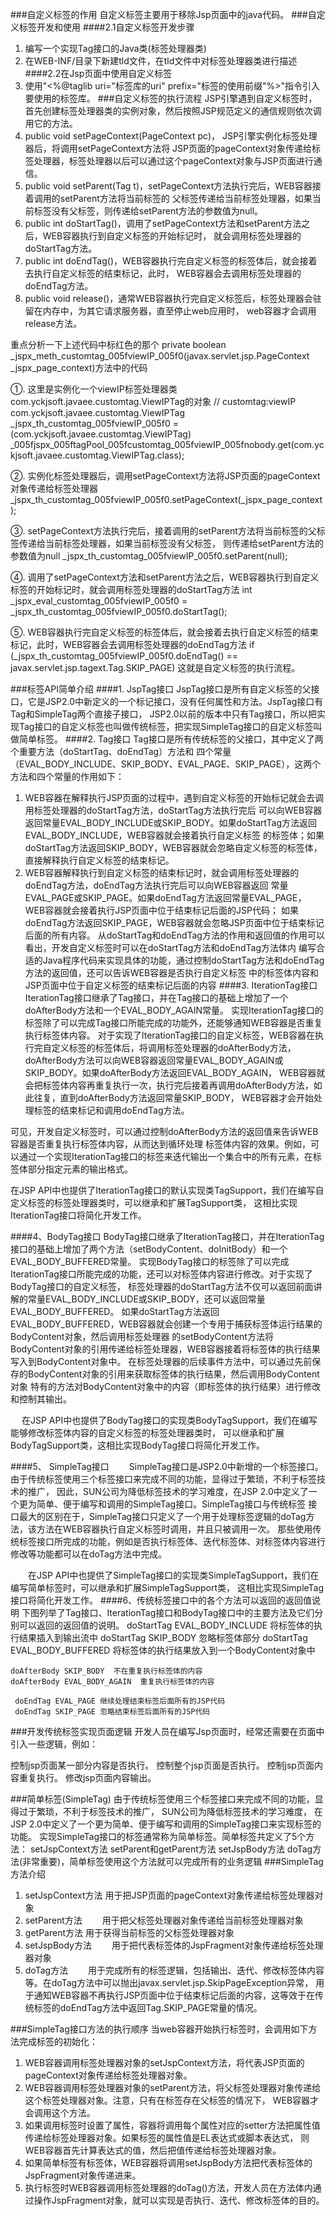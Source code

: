 ###自定义标签的作用
   自定义标签主要用于移除Jsp页面中的java代码。
###自定义标签开发和使用
####2.1自定义标签开发步骤
1. 编写一个实现Tag接口的Java类(标签处理器类)
2. 在WEB-INF/目录下新建tld文件，在tld文件中对标签处理器类进行描述
####2.2在Jsp页面中使用自定义标签
1. 使用"<%@taglib uri="标签库的uri"  prefix="标签的使用前缀"%>"指令引入要使用的标签库。
###自定义标签的执行流程
  JSP引擎遇到自定义标签时，首先创建标签处理器类的实例对象，然后按照JSP规范定义的通信规则依次调用它的方法。
1.  public void setPageContext(PageContext pc)， JSP引擎实例化标签处理器后，将调用setPageContext方法将
    JSP页面的pageContext对象传递给标签处理器，标签处理器以后可以通过这个pageContext对象与JSP页面进行通信。
2.  public void setParent(Tag t)，setPageContext方法执行完后，WEB容器接着调用的setParent方法将当前标签的
    父标签传递给当前标签处理器，如果当前标签没有父标签，则传递给setParent方法的参数值为null。
3.  public int doStartTag()，调用了setPageContext方法和setParent方法之后，WEB容器执行到自定义标签的开始标记时，
    就会调用标签处理器的doStartTag方法。
4.  public int doEndTag()，WEB容器执行完自定义标签的标签体后，就会接着去执行自定义标签的结束标记，此时，
     WEB容器会去调用标签处理器的doEndTag方法。
5.  public void release()，通常WEB容器执行完自定义标签后，标签处理器会驻留在内存中，为其它请求服务器，直至停止web应用时，
    web容器才会调用release方法。

   重点分析一下上述代码中标红色的那个 private boolean _jspx_meth_customtag_005fviewIP_005f0(javax.servlet.jsp.PageContext _jspx_page_context)方法中的代码

   ①. 这里是实例化一个viewIP标签处理器类com.yckjsoft.javaee.customtag.ViewIPTag的对象
     //   customtag:viewIP
   com.yckjsoft.javaee.customtag.ViewIPTag _jspx_th_customtag_005fviewIP_005f0 = (com.yckjsoft.javaee.customtag.ViewIPTag)
    _005fjspx_005ftagPool_005fcustomtag_005fviewIP_005fnobody.get(com.yckjsoft.javaee.customtag.ViewIPTag.class);

   ②. 实例化标签处理器后，调用setPageContext方法将JSP页面的pageContext对象传递给标签处理器
    _jspx_th_customtag_005fviewIP_005f0.setPageContext(_jspx_page_context);

   ③. setPageContext方法执行完后，接着调用的setParent方法将当前标签的父标签传递给当前标签处理器，如果当前标签没有父标签，
   则传递给setParent方法的参数值为null
   _jspx_th_customtag_005fviewIP_005f0.setParent(null);

   ④. 调用了setPageContext方法和setParent方法之后，WEB容器执行到自定义标签的开始标记时，就会调用标签处理器的doStartTag方法
   int _jspx_eval_customtag_005fviewIP_005f0 = _jspx_th_customtag_005fviewIP_005f0.doStartTag();

   ⑤. WEB容器执行完自定义标签的标签体后，就会接着去执行自定义标签的结束标记，此时，WEB容器会去调用标签处理器的doEndTag方法
   if (_jspx_th_customtag_005fviewIP_005f0.doEndTag() == javax.servlet.jsp.tagext.Tag.SKIP_PAGE)
   这就是自定义标签的执行流程。


###标签API简单介绍
####1. JspTag接口
    JspTag接口是所有自定义标签的父接口，它是JSP2.0中新定义的一个标记接口，没有任何属性和方法。JspTag接口有Tag和SimpleTag两个直接子接口，
    JSP2.0以前的版本中只有Tag接口，所以把实现Tag接口的自定义标签也叫做传统标签，把实现SimpleTag接口的自定义标签叫做简单标签。
####2. Tag接口
    Tag接口是所有传统标签的父接口，其中定义了两个重要方法（doStartTag、doEndTag）方法和
    四个常量（EVAL_BODY_INCLUDE、SKIP_BODY、EVAL_PAGE、SKIP_PAGE），这两个方法和四个常量的作用如下：
  1. WEB容器在解释执行JSP页面的过程中，遇到自定义标签的开始标记就会去调用标签处理器的doStartTag方法，doStartTag方法执行完后
     可以向WEB容器返回常量EVAL_BODY_INCLUDE或SKIP_BODY。如果doStartTag方法返回EVAL_BODY_INCLUDE，WEB容器就会接着执行自定义标签
     的标签体；如果doStartTag方法返回SKIP_BODY，WEB容器就会忽略自定义标签的标签体，直接解释执行自定义标签的结束标记。
  2. WEB容器解释执行到自定义标签的结束标记时，就会调用标签处理器的doEndTag方法，doEndTag方法执行完后可以向WEB容器返回
     常量EVAL_PAGE或SKIP_PAGE。如果doEndTag方法返回常量EVAL_PAGE，WEB容器就会接着执行JSP页面中位于结束标记后面的JSP代码；
     如果doEndTag方法返回SKIP_PAGE，WEB容器就会忽略JSP页面中位于结束标记后面的所有内容。
  从doStartTag和doEndTag方法的作用和返回值的作用可以看出，开发自定义标签时可以在doStartTag方法和doEndTag方法体内
  编写合适的Java程序代码来实现具体的功能，通过控制doStartTag方法和doEndTag方法的返回值，还可以告诉WEB容器是否执行自定义标签
  中的标签体内容和JSP页面中位于自定义标签的结束标记后面的内容
####3. IterationTag接口
   IterationTag接口继承了Tag接口，并在Tag接口的基础上增加了一个doAfterBody方法和一个EVAL_BODY_AGAIN常量。
   实现IterationTag接口的标签除了可以完成Tag接口所能完成的功能外，还能够通知WEB容器是否重复执行标签体内容。
   对于实现了IterationTag接口的自定义标签，WEB容器在执行完自定义标签的标签体后，将调用标签处理器的doAfterBody方法，
   doAfterBody方法可以向WEB容器返回常量EVAL_BODY_AGAIN或SKIP_BODY。如果doAfterBody方法返回EVAL_BODY_AGAIN，
   WEB容器就会把标签体内容再重复执行一次，执行完后接着再调用doAfterBody方法，如此往复，直到doAfterBody方法返回常量SKIP_BODY，
   WEB容器才会开始处理标签的结束标记和调用doEndTag方法。

   可见，开发自定义标签时，可以通过控制doAfterBody方法的返回值来告诉WEB容器是否重复执行标签体内容，从而达到循环处理
   标签体内容的效果。例如，可以通过一个实现IterationTag接口的标签来迭代输出一个集合中的所有元素，在标签体部分指定元素的输出格式。

   在JSP API中也提供了IterationTag接口的默认实现类TagSupport，我们在编写自定义标签的标签处理器类时，可以继承和扩展TagSupport类，
   这相比实现IterationTag接口将简化开发工作。

####4、BodyTag接口
    BodyTag接口继承了IterationTag接口，并在IterationTag接口的基础上增加了两个方法（setBodyContent、doInitBody）和一个EVAL_BODY_BUFFERED常量。
    实现BodyTag接口的标签除了可以完成IterationTag接口所能完成的功能，还可以对标签体内容进行修改。对于实现了BodyTag接口的自定义标签，
    标签处理器的doStartTag方法不仅可以返回前面讲解的常量EVAL_BODY_INCLUDE或SKIP_BODY，还可以返回常量EVAL_BODY_BUFFERED。
    如果doStartTag方法返回EVAL_BODY_BUFFERED，WEB容器就会创建一个专用于捕获标签体运行结果的BodyContent对象，然后调用标签处理器
    的setBodyContent方法将BodyContent对象的引用传递给标签处理器，WEB容器接着将标签体的执行结果写入到BodyContent对象中。
    在标签处理器的后续事件方法中，可以通过先前保存的BodyContent对象的引用来获取标签体的执行结果，然后调用BodyContent对象
    特有的方法对BodyContent对象中的内容（即标签体的执行结果）进行修改和控制其输出。

 　 在JSP API中也提供了BodyTag接口的实现类BodyTagSupport，我们在编写能够修改标签体内容的自定义标签的标签处理器类时，
    可以继承和扩展BodyTagSupport类，这相比实现BodyTag接口将简化开发工作。

####5、 SimpleTag接口
　　SimpleTag接口是JSP2.0中新增的一个标签接口。由于传统标签使用三个标签接口来完成不同的功能，显得过于繁琐，不利于标签技术的推广，
    因此，SUN公司为降低标签技术的学习难度，在JSP 2.0中定义了一个更为简单、便于编写和调用的SimpleTag接口。SimpleTag接口与传统标签
    接口最大的区别在于，SimpleTag接口只定义了一个用于处理标签逻辑的doTag方法，该方法在WEB容器执行自定义标签时调用，并且只被调用一次。
    那些使用传统标签接口所完成的功能，例如是否执行标签体、迭代标签体、对标签体内容进行修改等功能都可以在doTag方法中完成。

　　在JSP API中也提供了SimpleTag接口的实现类SimpleTagSupport，我们在编写简单标签时，可以继承和扩展SimpleTagSupport类，
    这相比实现SimpleTag接口将简化开发工作。
####6、传统标签接口中的各个方法可以返回的返回值说明
     下图列举了Tag接口、IterationTag接口和BodyTag接口中的主要方法及它们分别可以返回的返回值的说明。
    doStartTag EVAL_BODY_INCLUDE  将标签体的执行结果插入到输出流中
    doStartTag SKIP_BODY  忽略标签体部分
    doStartTag EVAL_BODY_BUFFERED  将标签体的执行结果放入到一个BodyContent对象中

    doAfterBody SKIP_BODY  不在重复执行标签体的内容
    doAfterBody EVAL_BODY_AGAIN  重复执行标签体的内容

     doEndTag EVAL_PAGE 继续处理结束标签后面所有的JSP代码
     doEndTag SKIP_PAGE 忽略结束标签后面所有的JSP代码

###开发传统标签实现页面逻辑
   开发人员在编写Jsp页面时，经常还需要在页面中引入一些逻辑，例如：

   控制jsp页面某一部分内容是否执行。
   控制整个jsp页面是否执行。
   控制jsp页面内容重复执行。
   修改jsp页面内容输出。

###简单标签(SimpleTag)
    由于传统标签使用三个标签接口来完成不同的功能，显得过于繁琐，不利于标签技术的推广， SUN公司为降低标签技术的学习难度，
    在JSP 2.0中定义了一个更为简单、便于编写和调用的SimpleTag接口来实现标签的功能。
    实现SimpleTag接口的标签通常称为简单标签。简单标签共定义了5个方法：
    setJspContext方法
    setParent和getParent方法
    setJspBody方法
    doTag方法(非常重要)，简单标签使用这个方法就可以完成所有的业务逻辑
###SimpleTag方法介绍
 1. setJspContext方法
       用于把JSP页面的pageContext对象传递给标签处理器对象
 2. setParent方法
   　　用于把父标签处理器对象传递给当前标签处理器对象
 3. getParent方法
       用于获得当前标签的父标签处理器对象
 4. setJspBody方法
   　　用于把代表标签体的JspFragment对象传递给标签处理器对象
 5. doTag方法
   　　用于完成所有的标签逻辑，包括输出、迭代、修改标签体内容等。在doTag方法中可以抛出javax.servlet.jsp.SkipPageException异常，
       用于通知WEB容器不再执行JSP页面中位于结束标记后面的内容，这等效于在传统标签的doEndTag方法中返回Tag.SKIP_PAGE常量的情况。

###SimpleTag接口方法的执行顺序
   当web容器开始执行标签时，会调用如下方法完成标签的初始化：
   1. WEB容器调用标签处理器对象的setJspContext方法，将代表JSP页面的pageContext对象传递给标签处理器对象。
   2. WEB容器调用标签处理器对象的setParent方法，将父标签处理器对象传递给这个标签处理器对象。注意，只有在标签存在父标签的情况下，
   WEB容器才会调用这个方法。
   3. 如果调用标签时设置了属性，容器将调用每个属性对应的setter方法把属性值传递给标签处理器对象。如果标签的属性值是EL表达式或脚本表达式，
        则WEB容器首先计算表达式的值，然后把值传递给标签处理器对象。
   4. 如果简单标签有标签体，WEB容器将调用setJspBody方法把代表标签体的JspFragment对象传递进来。
   5. 执行标签时WEB容器调用标签处理器的doTag()方法，开发人员在方法体内通过操作JspFragment对象，就可以实现是否执行、迭代、修改标签体的目的。